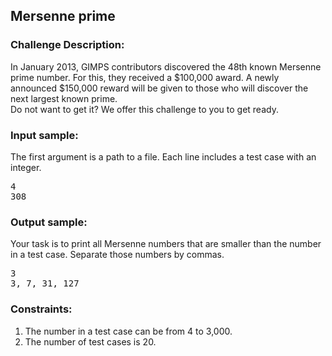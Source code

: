 <h2>Mersenne prime</h2>

<h3>Challenge Description:</h3>

<p>
    In January 2013, GIMPS contributors discovered the 48th known Mersenne prime number. For this, they received a
    $100,000 award. A newly announced $150,000 reward will be given to those who will discover the next largest
    known prime. <br>
    Do not want to get it? We offer this challenge to you to get ready.
</p>

<h3>Input sample:</h3>

<p>
    The first argument is a path to a file. Each line includes a test case with an integer.
</p>

<pre class="description-input-output">4
308</pre>

<h3>Output sample:</h3>

<p>
    Your task is to print all Mersenne numbers that are smaller than the number in a test case. Separate those numbers
    by commas.
</p>

<pre class="description-input-output">3
3, 7, 31, 127</pre>

<h3>Constraints:</h3>
<ol>
<li>The number in a test case can be from 4 to 3,000.</li>
<li>The number of test cases is 20.</li>
</ol>
